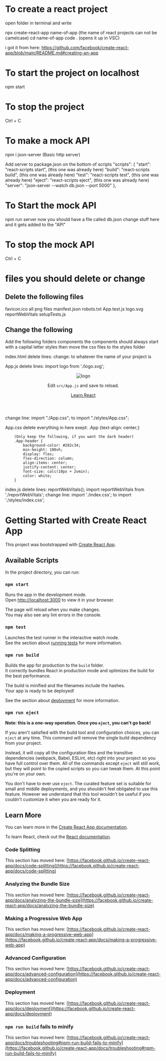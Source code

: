 # To create a react project

open folder in terminal and write

npx create-react-app name-of-app
(the name of react projects can not be camelcase)
cd name-of-app
code . (opens it up in VSC)

i got it from here:
https://github.com/facebook/create-react-app/blob/main/README.md#creating-an-app

# To start the project on localhost

npm start

# To stop the project

Ctrl + C

# To make a mock API

npm i json-server
(Basic http server)

Add server to package.json on the bottom of scripts
"scripts": {
"start": "react-scripts start", (this one was already here)
"build": "react-scripts build", (this one was already here)
"test": "react-scripts test", (this one was already here)
"eject": "react-scripts eject", (this one was already here)
"server": "json-server --watch db.json --port 5000"
},

# To Start the mock API

npm run server
now you should have a file called db.json
change stuff here and it gets added to the "API"

# To stop the mock API

Ctrl + C

# files you should delete or change
## Delete the following files

favicon.ico
all png files
manifest.json
robots.txt
App.test.js
logo.svg
reportWebVitals
setupTests.js

## Change the following

Add the following folders
    components 
        the components should always start with a capital letter
    styles
        then move the css files to the styles folder

index.html
    delete lines:
        <link rel="icon" href="%PUBLIC_URL%/favicon.ico" />
        <link rel="apple-touch-icon" href="%PUBLIC_URL%/logo192.png" />
        <link rel="manifest" href="%PUBLIC_URL%/manifest.json" />
    change:
        <title>React App</title>
        to whatever the name of your project is

App.js
    delete lines:
        import logo from './logo.svg';
        <header className="App-header">
        <img src={logo} className="App-logo" alt="logo" />
        <p>
        Edit <code>src/App.js</code> and save to reload.
        </p>
        <a
                className="App-link"
                href="https://reactjs.org"
                target="_blank"
                rel="noopener noreferrer"
                >
        Learn React
        </a>
        </header>
    change line:
        import "./App.css"; to import "./styles/App.css";

App.css
    delete everything in here exept:
        .App {text-align: center;}

        (Only keep the following, if you want the dark header)
        .App-header {
            background-color: #282c34;
            min-height: 100vh;
            display: flex;
            flex-direction: column;
            align-items: center;
            justify-content: center;
            font-size: calc(10px + 2vmin);
            color: white;
        }

index.js
    delete lines:
        reportWebVitals();
        import reportWebVitals from './reportWebVitals';
    change line:
        import './index.css'; to import './styles/index.css';

# Getting Started with Create React App

This project was bootstrapped with [Create React App](https://github.com/facebook/create-react-app).

## Available Scripts

In the project directory, you can run:

### `npm start`

Runs the app in the development mode.\
Open [http://localhost:3000](http://localhost:3000) to view it in your browser.

The page will reload when you make changes.\
You may also see any lint errors in the console.

### `npm test`

Launches the test runner in the interactive watch mode.\
See the section about [running tests](https://facebook.github.io/create-react-app/docs/running-tests) for more information.

### `npm run build`

Builds the app for production to the `build` folder.\
It correctly bundles React in production mode and optimizes the build for the best performance.

The build is minified and the filenames include the hashes.\
Your app is ready to be deployed!

See the section about [deployment](https://facebook.github.io/create-react-app/docs/deployment) for more information.

### `npm run eject`

**Note: this is a one-way operation. Once you `eject`, you can't go back!**

If you aren't satisfied with the build tool and configuration choices, you can `eject` at any time. This command will remove the single build dependency from your project.

Instead, it will copy all the configuration files and the transitive dependencies (webpack, Babel, ESLint, etc) right into your project so you have full control over them. All of the commands except `eject` will still work, but they will point to the copied scripts so you can tweak them. At this point you're on your own.

You don't have to ever use `eject`. The curated feature set is suitable for small and middle deployments, and you shouldn't feel obligated to use this feature. However we understand that this tool wouldn't be useful if you couldn't customize it when you are ready for it.

## Learn More

You can learn more in the [Create React App documentation](https://facebook.github.io/create-react-app/docs/getting-started).

To learn React, check out the [React documentation](https://reactjs.org/).

### Code Splitting

This section has moved here: [https://facebook.github.io/create-react-app/docs/code-splitting](https://facebook.github.io/create-react-app/docs/code-splitting)

### Analyzing the Bundle Size

This section has moved here: [https://facebook.github.io/create-react-app/docs/analyzing-the-bundle-size](https://facebook.github.io/create-react-app/docs/analyzing-the-bundle-size)

### Making a Progressive Web App

This section has moved here: [https://facebook.github.io/create-react-app/docs/making-a-progressive-web-app](https://facebook.github.io/create-react-app/docs/making-a-progressive-web-app)

### Advanced Configuration

This section has moved here: [https://facebook.github.io/create-react-app/docs/advanced-configuration](https://facebook.github.io/create-react-app/docs/advanced-configuration)

### Deployment

This section has moved here: [https://facebook.github.io/create-react-app/docs/deployment](https://facebook.github.io/create-react-app/docs/deployment)

### `npm run build` fails to minify

This section has moved here: [https://facebook.github.io/create-react-app/docs/troubleshooting#npm-run-build-fails-to-minify](https://facebook.github.io/create-react-app/docs/troubleshooting#npm-run-build-fails-to-minify)
